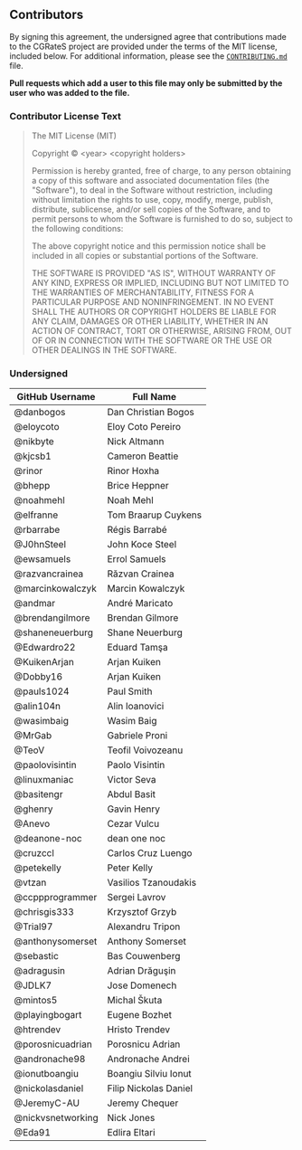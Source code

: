 ## Contributors

By signing this agreement, the undersigned agree that contributions made to the CGRateS
project are provided under the terms of the MIT license, included below. For additional
information, please see the [`CONTRIBUTING.md`](CONTRIBUTING.md) file.

**Pull requests which add a user to this file may only be submitted by the user who was added to the file.**

### Contributor License Text

> The MIT License (MIT)
>
> Copyright &copy; &lt;year&gt; &lt;copyright holders&gt;
>
> Permission is hereby granted, free of charge, to any person obtaining a copy
> of this software and associated documentation files (the "Software"), to deal
> in the Software without restriction, including without limitation the rights
> to use, copy, modify, merge, publish, distribute, sublicense, and/or sell
> copies of the Software, and to permit persons to whom the Software is
> furnished to do so, subject to the following conditions:
>
> The above copyright notice and this permission notice shall be included in
> all copies or substantial portions of the Software.
>
> THE SOFTWARE IS PROVIDED "AS IS", WITHOUT WARRANTY OF ANY KIND, EXPRESS OR
> IMPLIED, INCLUDING BUT NOT LIMITED TO THE WARRANTIES OF MERCHANTABILITY,
> FITNESS FOR A PARTICULAR PURPOSE AND NONINFRINGEMENT. IN NO EVENT SHALL THE
> AUTHORS OR COPYRIGHT HOLDERS BE LIABLE FOR ANY CLAIM, DAMAGES OR OTHER
> LIABILITY, WHETHER IN AN ACTION OF CONTRACT, TORT OR OTHERWISE, ARISING FROM,
> OUT OF OR IN CONNECTION WITH THE SOFTWARE OR THE USE OR OTHER DEALINGS IN
> THE SOFTWARE.

### Undersigned

| GitHub Username | Full Name |
| --------------- | --------- |
| @danbogos | Dan Christian Bogos |
| @eloycoto | Eloy Coto Pereiro |
| @nikbyte  | Nick Altmann |
| @kjcsb1   | Cameron Beattie |
| @rinor    | Rinor Hoxha |
| @bhepp    | Brice Heppner |
| @noahmehl | Noah Mehl |
| @elfranne | Tom Braarup Cuykens |
| @rbarrabe | Régis Barrabé |
| @J0hnSteel | John Koce Steel |
| @ewsamuels | Errol Samuels |
| @razvancrainea | Răzvan Crainea |
| @marcinkowalczyk | Marcin Kowalczyk |
| @andmar | André Maricato |
| @brendangilmore | Brendan Gilmore |
| @shaneneuerburg | Shane Neuerburg |
| @Edwardro22 | Eduard Tamşa |
| @KuikenArjan | Arjan Kuiken |
| @Dobby16 | Arjan Kuiken |
| @pauls1024 | Paul Smith |
| @alin104n | Alin Ioanovici |
| @wasimbaig | Wasim Baig |
| @MrGab | Gabriele Proni |
| @TeoV | Teofil Voivozeanu |
| @paolovisintin | Paolo Visintin |
| @linuxmaniac | Victor Seva |
| @basitengr | Abdul Basit |
| @ghenry | Gavin Henry |
| @Anevo | Cezar Vulcu |
| @deanone-noc | dean one noc |
| @cruzccl | Carlos Cruz Luengo |
| @petekelly | Peter Kelly |
| @vtzan | Vasilios Tzanoudakis |
| @ccppprogrammer | Sergei Lavrov |
| @chrisgis333 | Krzysztof Grzyb |
| @Trial97 | Alexandru Tripon |
| @anthonysomerset | Anthony Somerset |
| @sebastic | Bas Couwenberg |
| @adragusin | Adrian Drăguşin |
| @JDLK7 | Jose Domenech |
| @mintos5 | Michal Škuta |
| @playingbogart | Eugene Bozhet |
| @htrendev | Hristo Trendev |
| @porosnicuadrian | Porosnicu Adrian |
| @andronache98 | Andronache Andrei |
| @ionutboangiu | Boangiu Silviu Ionut |
| @nickolasdaniel | Filip Nickolas Daniel |
| @JeremyC-AU | Jeremy Chequer |
| @nickvsnetworking | Nick Jones |
| @Eda91 | Edlira Eltari |

<!-- to sign, include a single line above this comment containing the following text:
| @username | First Last |
-->
